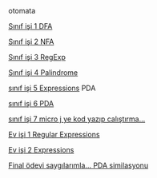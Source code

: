 otomata



[Sınıf işi 1  DFA](https://eemmresen.github.io/otomata/cw1.html)

[Sınıf işi 2  NFA](https://eemmresen.github.io/otomata/cw2.html)

[Sınıf işi 3  RegExp](https://eemmresen.github.io/otomata/cw3.html)

[Sınıf işi 4  Palindrome](https://eemmresen.github.io/otomata/cw4.html)

[sınıf işi 5  Expressions](https://eemmresen.github.io/otomata/CW5/cw5.html) PDA

[sınıf işi 6  PDA](https://eemmresen.github.io/otomata/cw6.html) 

[sınıf işi 7 micro j ye kod yazıp calıştırma...](https://eemmresen.github.io/otomata/CW7/microJ3.html)

[Ev işi 1 Regular Expressions](https://eemmresen.github.io/otomata/HW1.html)

[Ev işi 2   Expressions](https://eemmresen.github.io/otomata/Expression.html)


[Final ödevi saygılarımla... PDA similasyonu](https://eemmresen.github.io/otomata/otomata%20final%20proje/otomatafinal.html)
